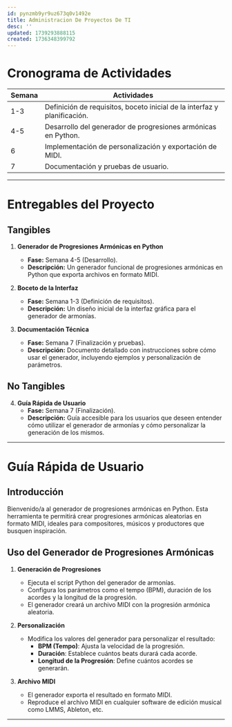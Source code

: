 ```yaml
---
id: pynzmb9yr9uz673q0v1492e
title: Administracion De Proyectos De TI
desc: ''
updated: 1739293888115
created: 1736348399792
---
```

# Cronograma de Actividades

| Semana | Actividades                                                         |
|--------|----------------------------------------------------------------------|
| 1-3    | Definición de requisitos, boceto inicial de la interfaz y planificación. |
| 4-5    | Desarrollo del generador de progresiones armónicas en Python.         |
| 6      | Implementación de personalización y exportación de MIDI.              |
| 7      | Documentación y pruebas de usuario.                                  |

---

# Entregables del Proyecto

## Tangibles
1. **Generador de Progresiones Armónicas en Python**  
   - **Fase:** Semana 4-5 (Desarrollo).  
   - **Descripción:** Un generador funcional de progresiones armónicas en Python que exporta archivos en formato MIDI.

2. **Boceto de la Interfaz**  
   - **Fase:** Semana 1-3 (Definición de requisitos).  
   - **Descripción:** Un diseño inicial de la interfaz gráfica para el generador de armonías.

3. **Documentación Técnica**  
   - **Fase:** Semana 7 (Finalización y pruebas).  
   - **Descripción:** Documento detallado con instrucciones sobre cómo usar el generador, incluyendo ejemplos y personalización de parámetros.

## No Tangibles
4. **Guía Rápida de Usuario**  
   - **Fase:** Semana 7 (Finalización).  
   - **Descripción:** Guía accesible para los usuarios que deseen entender cómo utilizar el generador de armonías y cómo personalizar la generación de los mismos.

---

# Guía Rápida de Usuario

## Introducción

Bienvenido/a al generador de progresiones armónicas en Python. Esta herramienta te permitirá crear progresiones armónicas aleatorias en formato MIDI, ideales para compositores, músicos y productores que busquen inspiración.

## Uso del Generador de Progresiones Armónicas

1. **Generación de Progresiones**  
   - Ejecuta el script Python del generador de armonías.  
   - Configura los parámetros como el tempo (BPM), duración de los acordes y la longitud de la progresión.  
   - El generador creará un archivo MIDI con la progresión armónica aleatoria.

2. **Personalización**  
   - Modifica los valores del generador para personalizar el resultado:
     - **BPM (Tempo)**: Ajusta la velocidad de la progresión.
     - **Duración**: Establece cuántos beats durará cada acorde.
     - **Longitud de la Progresión**: Define cuántos acordes se generarán.

3. **Archivo MIDI**  
   - El generador exporta el resultado en formato MIDI.  
   - Reproduce el archivo MIDI en cualquier software de edición musical como LMMS, Ableton, etc.

---
